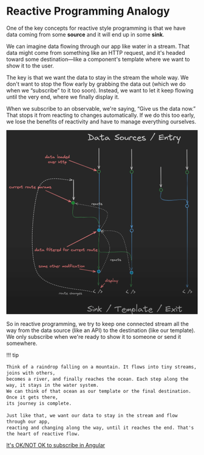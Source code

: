 # Reactive Programming Analogy

One of the key concepts for reactive style programming is that we have data coming from some **source**
and it will end up in some **sink**.

We can imagine data flowing through our app like water in a stream.
That data might come from something like an HTTP request, and it's headed toward some destination—like
a component's template where we want to show it to the user.

The key is that we want the data to stay in the stream the whole way. We don't want to stop the flow
early by grabbing the data out (which we do when we “subscribe” to it too soon).
Instead, we want to let it keep flowing until the very end, where we finally display it.

When we subscribe to an observable, we're saying, “Give us the data now.” That stops it from reacting
to changes automatically. If we do this too early, we lose the benefits of reactivity and have to
manage everything ourselves.

![Reactive Programming Analogy](assets/reactive-programming-analogy.png)

So in reactive programming, we try to keep one connected stream all the way from the data source
(like an API) to the destination (like our template).
We only subscribe when we're ready to show it to someone or send it somewhere.

!!! tip

    Think of a raindrop falling on a mountain. It flows into tiny streams, joins with others,
    becomes a river, and finally reaches the ocean. Each step along the way, it stays in the water system.
    We can think of that ocean as our template or the final destination. Once it gets there,
    its journey is complete.

    Just like that, we want our data to stay in the stream and flow through our app,
    reacting and changing along the way, until it reaches the end. That's the heart of reactive flow.

[It's OK/NOT OK to subscribe in Angular](https://www.youtube.com/watch?v=bxslNFZvOvQ)
